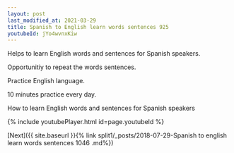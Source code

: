 ```yaml
---
layout: post
last_modified_at: 2021-03-29
title: Spanish to English learn words sentences 925 
youtubeId: jYo4wvnxKiw
---
```

 
 
Helps to learn English words and sentences for Spanish speakers.

Opportunitiy to repeat the words sentences. 

Practice English language. 
 
10 minutes practice every day. 
 
How to learn English words and sentences for Spanish speakers 
 
{% include youtubePlayer.html id=page.youtubeId %}
 
 
[Next]({{ site.baseurl }}{% link  split1/_posts/2018-07-29-Spanish to english learn words sentences 1046 .md%})
 
